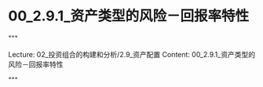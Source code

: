 # 00_2.9.1_资产类型的风险－回报率特性

"""

Lecture: 02_投资组合的构建和分析/2.9_资产配置
Content: 00_2.9.1_资产类型的风险－回报率特性

"""

